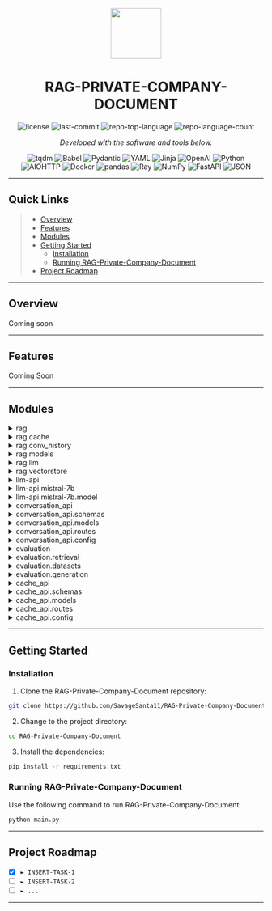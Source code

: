 
<p align="center">
  <img src="https://cdn-icons-png.flaticon.com/512/6295/6295417.png" width="100" />
</p>
<p align="center">
    <h1 align="center">RAG-PRIVATE-COMPANY-DOCUMENT</h1>
</p>
<p align="center">
	<img src="https://img.shields.io/github/license/SavageSanta11/RAG-Private-Company-Document?style=flat&color=0080ff" alt="license">
	<img src="https://img.shields.io/github/last-commit/SavageSanta11/RAG-Private-Company-Document?style=flat&logo=git&logoColor=white&color=0080ff" alt="last-commit">
	<img src="https://img.shields.io/github/languages/top/SavageSanta11/RAG-Private-Company-Document?style=flat&color=0080ff" alt="repo-top-language">
	<img src="https://img.shields.io/github/languages/count/SavageSanta11/RAG-Private-Company-Document?style=flat&color=0080ff" alt="repo-language-count">
<p>
<p align="center">
		<em>Developed with the software and tools below.</em>
</p>
<p align="center">
	<img src="https://img.shields.io/badge/tqdm-FFC107.svg?style=flat&logo=tqdm&logoColor=black" alt="tqdm">
	<img src="https://img.shields.io/badge/Babel-F9DC3E.svg?style=flat&logo=Babel&logoColor=black" alt="Babel">
	<img src="https://img.shields.io/badge/Pydantic-E92063.svg?style=flat&logo=Pydantic&logoColor=white" alt="Pydantic">
	<img src="https://img.shields.io/badge/YAML-CB171E.svg?style=flat&logo=YAML&logoColor=white" alt="YAML">
	<img src="https://img.shields.io/badge/Jinja-B41717.svg?style=flat&logo=Jinja&logoColor=white" alt="Jinja">
	<img src="https://img.shields.io/badge/OpenAI-412991.svg?style=flat&logo=OpenAI&logoColor=white" alt="OpenAI">
	<img src="https://img.shields.io/badge/Python-3776AB.svg?style=flat&logo=Python&logoColor=white" alt="Python">
	<br>
	<img src="https://img.shields.io/badge/AIOHTTP-2C5BB4.svg?style=flat&logo=AIOHTTP&logoColor=white" alt="AIOHTTP">
	<img src="https://img.shields.io/badge/Docker-2496ED.svg?style=flat&logo=Docker&logoColor=white" alt="Docker">
	<img src="https://img.shields.io/badge/pandas-150458.svg?style=flat&logo=pandas&logoColor=white" alt="pandas">
	<img src="https://img.shields.io/badge/Ray-028CF0.svg?style=flat&logo=Ray&logoColor=white" alt="Ray">
	<img src="https://img.shields.io/badge/NumPy-013243.svg?style=flat&logo=NumPy&logoColor=white" alt="NumPy">
	<img src="https://img.shields.io/badge/FastAPI-009688.svg?style=flat&logo=FastAPI&logoColor=white" alt="FastAPI">
	<img src="https://img.shields.io/badge/JSON-000000.svg?style=flat&logo=JSON&logoColor=white" alt="JSON">
</p>
<hr>

##  Quick Links

> - [ Overview](#-overview)
> - [ Features](#-features)
> - [ Modules](#-modules)
> - [ Getting Started](#-getting-started)
>   - [ Installation](#-installation)
>   - [ Running RAG-Private-Company-Document](#-running-RAG-Private-Company-Document)
> - [ Project Roadmap](#-project-roadmap)

---

##  Overview

Coming soon

---

##  Features

Coming Soon

---

##  Modules

<details closed><summary>rag</summary>

| File                                                                                                               | Summary                                                                                                                                                                                                                                                                                                                                                                                                                                                                                 |
| ---                                                                                                                | ---                                                                                                                                                                                                                                                                                                                                                                                                                                                                                     |
| [main.py](https://github.com/SavageSanta11/RAG-Private-Company-Document/blob/master/rag/main.py)                   | The codebase consists of two APIs: Cache API and Conversation API, each designed with Docker and organized into models, schemas, and routes. Cache API manages database queries storage, enhancing speed and responsiveness, while Conversation API handles user interaction data, emphasizing user-focused features. An Evaluation section exists for performance analysis.                                                                                                            |
| [build.yaml](https://github.com/SavageSanta11/RAG-Private-Company-Document/blob/master/rag/build.yaml)             | The build.yaml file, located in the rag directory of the RAG-Private-Company-Document repository, orchestrates the deployment of the web application. It manages the allocation of two replicas of the predictor container, each running the latest version of the rag image and exposes port 8080. Basically, it configures the Kubernetes deployment for the application.                                                                                                             |
| [Dockerfile](https://github.com/SavageSanta11/RAG-Private-Company-Document/blob/master/rag/Dockerfile)             | This Dockerfile configures the environment for the rag component of the architecture, which appears responsible for some core operations of the repository. It installs dependencies specified in the requirements file and sets uvicorn server to run the main application, exposing it on port 8080.                                                                                                                                                                                  |
| [data.json](https://github.com/SavageSanta11/RAG-Private-Company-Document/blob/master/rag/data.json)               | The data.json in rag folder of the repository serves as a temporary data holding or a loader file that provides communication between different systems or different parts of the same system. With no data currently, it plays the role of an empty shell to hold necessary data when required in the system operation.                                                                                                                                                                |
| [notes](https://github.com/SavageSanta11/RAG-Private-Company-Document/blob/master/rag/notes)                       | The provided code snippet appears to essentially construct, run, and deploy a docker image for the rag component within a multi-component application. This ensures the component's consistent operation and seamless integration with the overarching application architecture. The rag component seems to be central in the system, interacting with other APIs and handling complex tasks, with its own cache and modeling substructures.                                            |
| [requirements.txt](https://github.com/SavageSanta11/RAG-Private-Company-Document/blob/master/rag/requirements.txt) | This requirements.txt file, located in the rag directory of the RAG-Private-Company-Document repository, specifies the packages that are necessary for that directory's operations. These include FastAPI for building APIs, Pinecone-client for vector-based similarity search, Langchain for language processing, Sentence-Transformers for creating sentence embeddings, and Uvicorn for running the server.                                                                         |
| [test.py](https://github.com/SavageSanta11/RAG-Private-Company-Document/blob/master/rag/test.py)                   | This repository is structured into two distinct APIs: the Cache API and the Conversation API. The Cache API is responsible for managing cache-related operations, including maintaining cache data models and providing routes to handle requests. The Conversation API, meanwhile, focuses on handling user interactions, managing user models, and providing user-related API routes. Both APIs are individually containerized with Docker and share a common database configuration. |

</details>

<details closed><summary>rag.cache</summary>

| File                                                                                                                             | Summary                                                                                                                                                                                                                                                                                                                                                                                                                                                                                         |
| ---                                                                                                                              | ---                                                                                                                                                                                                                                                                                                                                                                                                                                                                                             |
| [cache_db.py](https://github.com/SavageSanta11/RAG-Private-Company-Document/blob/master/rag/cache/cache_db.py)                   | This repository, RAG-Private-Company-Document, has a microservice architecture with several APIs, including a cache API and a conversation API, each with its respective Docker configurations, routes, models, and schemas. It also contains an evaluation module, handling datasets and model performance analysis. The code is designed to enable document handling and storage, user conversation management, data analysis, and inter-service communication.                               |
| [cache_vectorstore.py](https://github.com/SavageSanta11/RAG-Private-Company-Document/blob/master/rag/cache/cache_vectorstore.py) | This repository organizes the backend services for a private firm's document management system. It includes two microservices, cache_api and conversation_api, for handling cached data and user interactions respectively. Another directory, evaluation, is involved in assessing the system's performance using different datasets. Docker containerization is employed for consistent deployment.                                                                                           |
| [db_interact.py](https://github.com/SavageSanta11/RAG-Private-Company-Document/blob/master/rag/cache/db_interact.py)             | This codebase contains two interconnected APIs: cache_api and conversation_api. The cache_api facilitates data caching, management, and retrieval, improving performance and response times. On the other hand, conversation_api manages user related operations, including user data handling, request routing and database operations. Their unified architecture supports seamless inter-service communication, optimizing the functionality of the RAG-Private-Company-Document repository. |

</details>

<details closed><summary>rag.conv_history</summary>

| File                                                                                                                        | Summary                                                                                                                                                                                                                                                                                                                                                                                         |
| ---                                                                                                                         | ---                                                                                                                                                                                                                                                                                                                                                                                             |
| [db_interact.py](https://github.com/SavageSanta11/RAG-Private-Company-Document/blob/master/rag/conv_history/db_interact.py) | The code in rag/conv_history/db_interact.py interacts with a conversation database identified by user's email. It maintains conversation history by sending user queries and corresponding system responses to the database and retrieves the latest conversation history. This plays a significant role in preserving contextual accuracy in ongoing user-system interactions across sessions. |

</details>

<details closed><summary>rag.models</summary>

| File                                                                                                        | Summary                                                                                                                                                                                                                                                                                                                                                                                                                                                                                    |
| ---                                                                                                         | ---                                                                                                                                                                                                                                                                                                                                                                                                                                                                                        |
| [api.py](https://github.com/SavageSanta11/RAG-Private-Company-Document/blob/master/rag/models/api.py)       | The api.py in the rag/models directory defines data models for transmitting information to and from the RAG API. These models detail the structure of requests for asking questions, getting files, updating files and fetching frequently asked questions. They also outline responses for successful file updates and question answering, including any sources utilized. As such, they play a crucial role in ensuring data consistency and validity when interacting with the RAG API. |
| [models.py](https://github.com/SavageSanta11/RAG-Private-Company-Document/blob/master/rag/models/models.py) | This code from the RAG repository, specifically the rag/models/models.py file, defines abstract base models for essential operational components: Document storage and manipulation, application configurations, as well as a VectorStore and Language Learning Model (LLM). These models guide operations for document management, vector storage, and conversational interactions.                                                                                                       |

</details>

<details closed><summary>rag.llm</summary>

| File                                                                                               | Summary                                                                                                                                                                                                                                                                                                                                                                                                                          |
| ---                                                                                                | ---                                                                                                                                                                                                                                                                                                                                                                                                                              |
| [llm.py](https://github.com/SavageSanta11/RAG-Private-Company-Document/blob/master/rag/llm/llm.py) | This repository builds a system for a private company to manage internal documents. It has two main components: the Cache API, and the Conversation API. The Cache API is responsible for temporary storage, retrieval, and management of frequently accessed data. The Conversation API takes care of interactions with the user data model. The repository also contains an evaluation module for testing and quality control. |

</details>

<details closed><summary>rag.vectorstore</summary>

| File                                                                                                                                         | Summary                                                                                                                                                                                                                                                                                                                                                                                    |
| ---                                                                                                                                          | ---                                                                                                                                                                                                                                                                                                                                                                                        |
| [pinecone_vectorstore.py](https://github.com/SavageSanta11/RAG-Private-Company-Document/blob/master/rag/vectorstore/pinecone_vectorstore.py) | This codebase contains two main APIs-Cache API and Conversation API-and an Evaluation module. The APIs are used to manage and process private company documents, while the Evaluation module is for validating the performance. Cache API deals with caching aspects, whereas Conversation API handles user interactions. The evaluation sector examines response accuracy and efficiency. |

</details>

<details closed><summary>llm-api</summary>

| File                                                                                                       | Summary                                                                                                                                                                                                                                                                                                           |
| ---                                                                                                        | ---                                                                                                                                                                                                                                                                                                               |
| [build.yaml](https://github.com/SavageSanta11/RAG-Private-Company-Document/blob/master/llm-api/build.yaml) | This code snippet outlines the architecture of a Repository, which contains APIs for managing documents and conversations within a private company. The `cache_api` uses a model, schema and route to work with cached data for optimal performance, while the `conversation_api` emphasizes on user interaction. |

</details>

<details closed><summary>llm-api.mistral-7b</summary>

| File                                                                                                                    | Summary                                                                                                                                                                                                                                                                                                                                                                                                                                   |
| ---                                                                                                                     | ---                                                                                                                                                                                                                                                                                                                                                                                                                                       |
| [Dockerfile](https://github.com/SavageSanta11/RAG-Private-Company-Document/blob/master/llm-api/mistral-7b/Dockerfile)   | The provided Dockerfile in the /llm-api/mistral-7b directory is responsible for creating a Debian-based GPU-capable container environment for the Long-Length Model (llm) API. It validates the Python version and upgrades pip within the container, preparing a suitable setup for the model's execution in the parent repository's microservice architecture.                                                                          |
| [config.yaml](https://github.com/SavageSanta11/RAG-Private-Company-Document/blob/master/llm-api/mistral-7b/config.yaml) | This repository structures two API services for a private company's document management system: a cache API and a Conversation API. The cache API regulates the document cache, helping to enhance retrieval performance. The Conversation API manages user-related operations, likely central to authentication and preference setting. Both have Docker support and similar db configurations, indicating isolated microservice design. |

</details>

<details closed><summary>llm-api.mistral-7b.model</summary>

| File                                                                                                                    | Summary                                                                                                                                                                                                                                                                                                                                                                                                                                                                                                                                                       |
| ---                                                                                                                     | ---                                                                                                                                                                                                                                                                                                                                                                                                                                                                                                                                                           |
| [model.py](https://github.com/SavageSanta11/RAG-Private-Company-Document/blob/master/llm-api/mistral-7b/model/model.py) | The repository is structured around maintaining the private company document records in a cache and managing user conversations. It contains two microservices: Cache API and Conversation API. The Cache API manages the documents in cache, handling storage, retrieval, among other operations, while the Conversation API manages user's conversation data. Each allows interaction with a dedicated database and contains models, routes, and schemas for configuring and managing the data accordingly. Supportive data for evaluation is also present. |

</details>

<details closed><summary>conversation_api</summary>

| File                                                                                                                            | Summary                                                                                                                                                                                                                                                                                                                                                                                                          |
| ---                                                                                                                             | ---                                                                                                                                                                                                                                                                                                                                                                                                              |
| [index.py](https://github.com/SavageSanta11/RAG-Private-Company-Document/blob/master/conversation_api/index.py)                 | The provided code snippet is from a file named index.py in the conversation_api directory. This part of the architecture initiates a FastAPI application and employs uvicorn to serve the application on a local server. It mainly pulls together user-related routes and starts the application, primarily facilitating user conversations within the system.                                                   |
| [build.yaml](https://github.com/SavageSanta11/RAG-Private-Company-Document/blob/master/conversation_api/build.yaml)             | The `build.yaml` within the `conversation_api` directory is a Kubernetes script that orchestrates deployment of the conversation application programming interface (API). It defines the deployment setup, particularly that two replicas of the web container are run, identifying them with labels. Notably, it's configured to pull and deploy image savagesanta11/conversation_api from a Docker repository. |
| [Dockerfile](https://github.com/SavageSanta11/RAG-Private-Company-Document/blob/master/conversation_api/Dockerfile)             | The Dockerfile, located in the `conversation_api` directory, plays a primary role in creating a Docker image for the Conversation API part of the application. It bundles the API, specifically written in Python, and its dependencies into a container. This containerized application can then be reliably executed in different environments.                                                                |
| [requirements.txt](https://github.com/SavageSanta11/RAG-Private-Company-Document/blob/master/conversation_api/requirements.txt) | The `conversation_api/requirements.txt` file outlines the precise library dependencies necessary for the `conversation_api` part of this project. This API manages user conversation data, and the required packages enable tasks like environment management, HTTP handling, web sockets usage, type checking, server hosting, and interfaction with MongoDB database.                                          |

</details>

<details closed><summary>conversation_api.schemas</summary>

| File                                                                                                                  | Summary                                                                                                                                                                                                                                                                                                                                                                   |
| ---                                                                                                                   | ---                                                                                                                                                                                                                                                                                                                                                                       |
| [user.py](https://github.com/SavageSanta11/RAG-Private-Company-Document/blob/master/conversation_api/schemas/user.py) | This repository hosts code for two separate microservices, namely cache_api and conversation_api. The cache_api holds code for managing in-memory data caching, while the conversation_api manages user-related functionalities. They both adhere to a shared structure, containing Docker support, routing, database configuration, and defined data models and schemas. |

</details>

<details closed><summary>conversation_api.models</summary>

| File                                                                                                                 | Summary                                                                                                                                                                                                                                                          |
| ---                                                                                                                  | ---                                                                                                                                                                                                                                                              |
| [user.py](https://github.com/SavageSanta11/RAG-Private-Company-Document/blob/master/conversation_api/models/user.py) | The user.py in conversation_api/models serves as the data model for user details within the conversational interface. It chiefly manages the storage and structure of user-related data, involving the user's email and associated messages in the architecture. |

</details>

<details closed><summary>conversation_api.routes</summary>

| File                                                                                                                 | Summary                                                                                                                                                                                                                                                                                                                                                                                                                                                  |
| ---                                                                                                                  | ---                                                                                                                                                                                                                                                                                                                                                                                                                                                      |
| [user.py](https://github.com/SavageSanta11/RAG-Private-Company-Document/blob/master/conversation_api/routes/user.py) | The code snippet is part of the RAG private company document repository, designed to store, manage, and retrieve sensitive company data. It is divided into two main APIs: cache_api and conversation_api, which handle caching and conversation functionalities respectively. Besides, there's an evaluation module for performance assessment. Each API includes constructs for dockerizing the application, database configurations, and data models. |

</details>

<details closed><summary>conversation_api.config</summary>

| File                                                                                                             | Summary                                                                                                                                                                                                                                                                                                                                                                                                  |
| ---                                                                                                              | ---                                                                                                                                                                                                                                                                                                                                                                                                      |
| [db.py](https://github.com/SavageSanta11/RAG-Private-Company-Document/blob/master/conversation_api/config/db.py) | This script is a crucial part of the `conversation_api` module in the RAG-Private-Company-Document repository. Its primary function is to establish a secure connection to a MongoDB database, verify the connection, and define a specific collection within capstonedb. This connection provides the groundwork for any data-oriented operations within the conversation interface of the application. |

</details>

<details closed><summary>evaluation</summary>

| File                                                                                                                      | Summary                                                                                                                                                                                                                                                                                                                                    |
| ---                                                                                                                       | ---                                                                                                                                                                                                                                                                                                                                        |
| [repeat.py](https://github.com/SavageSanta11/RAG-Private-Company-Document/blob/master/evaluation/repeat.py)               | This codebase maintains the infrastructure for a private company's document repository, segregated into two APIs: cache and conversation. The cache API ensures quick data access while the conversation API manages user interactions. Other components assist with configuration, schema definitions, and data evaluation methods.       |
| [data.py](https://github.com/SavageSanta11/RAG-Private-Company-Document/blob/master/evaluation/data.py)                   | The `evaluation/data.py` file is part of the evaluation module in the repository, responsible for generating embeddings for evaluation data using specified models. It handles the initialization of the HuggingFaceEmbedding model with defined model names and batch size for embedding operations.                                      |
| [requirements.txt](https://github.com/SavageSanta11/RAG-Private-Company-Document/blob/master/evaluation/requirements.txt) | This snippet represents a cache_api module in the RAG-Private-Company-Document repository. Its primary role is to handle caching for the system, improving performance by preventing redundant data operations. It creates Docker dependencies, manages cache database configurations, and sets out cache routes for increased efficiency. |

</details>

<details closed><summary>evaluation.retrieval</summary>

| File                                                                                                                | Summary                                                                                                                                                                                                                                                                                                                                                                                                                                                                              |
| ---                                                                                                                 | ---                                                                                                                                                                                                                                                                                                                                                                                                                                                                                  |
| [eval.py](https://github.com/SavageSanta11/RAG-Private-Company-Document/blob/master/evaluation/retrieval/eval.py)   | This repository is primarily structured into two APIs: Cache API and Conversation API. The Cache API handles the storage and retrieval of company data into a cache while the Conversation API manages user-related operations, ensuring seamless communication within the repository. In addition, there's an evaluation section for data analysis and performance metrics.                                                                                                         |
| [utils.py](https://github.com/SavageSanta11/RAG-Private-Company-Document/blob/master/evaluation/retrieval/utils.py) | This repository houses the RAG Private Company Document application, organized into separate logical components for caching and managing conversations. The cache_api section maintains caching services, and the conversation_api module handles conversation data & user interactions. Both are Dockerized and contain configurations, models, routes, and schemas related to their specific functionality. An evaluation module is also present for data analysis and evaluation. |

</details>

<details closed><summary>evaluation.datasets</summary>

| File                                                                                                                                                         | Summary                                                                                                                                                                                                                                                                                                                                                                                                                             |
| ---                                                                                                                                                          | ---                                                                                                                                                                                                                                                                                                                                                                                                                                 |
| [responses_iter2_page.json](https://github.com/SavageSanta11/RAG-Private-Company-Document/blob/master/evaluation/datasets/responses_iter2_page.json)         | The repository consists of separate components for caching and conversation APIs, and a module for evaluation. The cache API handles storing and retrieving data efficiently, while the conversation API manages user-related operations. The evaluation module performs analysis and assessment of various iterations of responses.                                                                                                |
| [golden_sources.json](https://github.com/SavageSanta11/RAG-Private-Company-Document/blob/master/evaluation/datasets/golden_sources.json)                     | This repository contains the architecture of a private company's document management system. It consists of two distinct services namely, `cache_api` and `conversation_api`. The `cache_api` handles caching of documents, while `conversation_api` manages user interactions. Both services utilize Docker for deployment and have a standardized structure with database configuration, models, routes and schemas.              |
| [responses_iter1_para.json](https://github.com/SavageSanta11/RAG-Private-Company-Document/blob/master/evaluation/datasets/responses_iter1_para.json)         | The codebase constitutes two main APIs: Cache and Conversation, handling caching and user interaction aspects, respectively. It's structured for containerized deployment using Docker and supports a relational database for storing data. The evaluation directory holds datasets for assessing the system's performance.                                                                                                         |
| [responses_iter3.json](https://github.com/SavageSanta11/RAG-Private-Company-Document/blob/master/evaluation/datasets/responses_iter3.json)                   | This repository structures the backbone of a private company’s document management system, facilitating diverse functionalities like caching, user conversation management and system evaluations. The cache_api and conversation_api modules manage document caching and user interactions, respectively. The evaluation module assesses system performance based on different iterations.                                         |
| [questions_human_response.json](https://github.com/SavageSanta11/RAG-Private-Company-Document/blob/master/evaluation/datasets/questions_human_response.json) | This repository hosts code for a private company's document management system. It consists of two main sections: cache_api and conversation_api, responsible for managing cached data and user conversations respectively. The supporting evaluation folder contains resources for assessing system performance. This architecture is designed to ensure smooth operation, data storage, retrieval and efficient system evaluation. |

</details>

<details closed><summary>evaluation.generation</summary>

| File                                                                                                                 | Summary                                                                                                                                                                                                                                                                                                                                                                                                                                                                                                                  |
| ---                                                                                                                  | ---                                                                                                                                                                                                                                                                                                                                                                                                                                                                                                                      |
| [main.py](https://github.com/SavageSanta11/RAG-Private-Company-Document/blob/master/evaluation/generation/main.py)   | The `main.py` script in the `evaluation/generation` folder of the repository plays a principle role in evaluating the conversation predictions from the document retrieval architecture. Specifically, it loads JSON-formatted responses, separates them into algorithmic and human responses, and subsequently utilizes these to generate the evaluation metrics summary. The information provided by these metrics is pivotal to assessing system reliability, accuracy and understanding pert-iteration improvements. |
| [eval.py](https://github.com/SavageSanta11/RAG-Private-Company-Document/blob/master/evaluation/generation/eval.py)   | This repository comprises two API modules: cache_api and conversation_api, for handling cached data and user interactions respectively. It also includes an evaluation component for assessing data performance, including various sets of response data files. The whole architecture is dockerized, emphasizing containerization and easy deployment.                                                                                                                                                                  |
| [utils.py](https://github.com/SavageSanta11/RAG-Private-Company-Document/blob/master/evaluation/generation/utils.py) | This script in evaluation/generation/utils.py serves to load and print the first five entries of a JSON dataset named response.json, which is likely used for evaluating generated responses within the larger RAG-Private-Company-Document repository. This aids in understanding generated data behavior and performance.                                                                                                                                                                                              |

</details>

<details closed><summary>cache_api</summary>

| File                                                                                                                     | Summary                                                                                                                                                                                                                                                                                                                                                                                                                                               |
| ---                                                                                                                      | ---                                                                                                                                                                                                                                                                                                                                                                                                                                                   |
| [index.py](https://github.com/SavageSanta11/RAG-Private-Company-Document/blob/master/cache_api/index.py)                 | This code is the primary entry point for the Cache API, part of the RAG-Private-Company-Document repository. The API, leveraging FastAPI and Uvicorn, enables request routing for caching services, an essential feature in the overall repository's architecture. The cache operations play a key role in the repository's performance optimization strategy.                                                                                        |
| [build.yaml](https://github.com/SavageSanta11/RAG-Private-Company-Document/blob/master/cache_api/build.yaml)             | The `build.yaml` in the `cache_api` directory is a Kubernetes deployment file. Its key role is to manage the deployment and scaling of the Cache API service, controlling how it should run within the system's architecture. It specifies the use of 2 replicas, thus ensuring high availability, and utilizes a Docker image of the API for deployment.                                                                                             |
| [Dockerfile](https://github.com/SavageSanta11/RAG-Private-Company-Document/blob/master/cache_api/Dockerfile)             | As part of the RAG-Private-Company-Document repository, the cache_api/Dockerfile primarily manages the creation of a Docker container for the cache_api service. It's responsible for setting up a Python environment, installing the necessary dependencies, and launching the application on port 8080. It ultimately allows the cache_api service to function alongside other microservices, providing caching capabilities to the broader system. |
| [notes](https://github.com/SavageSanta11/RAG-Private-Company-Document/blob/master/cache_api/notes)                       | The cache_api/notes file in the RAG-Private-Company-Document repository comprises a set of Docker commands to build, run, and deploy the Cache API application. It's a guide for developers to automate software deployment, which is crucial for streamlining API accesses within the system architecture.                                                                                                                                           |
| [requirements.txt](https://github.com/SavageSanta11/RAG-Private-Company-Document/blob/master/cache_api/requirements.txt) | HTTP error 429 for prompt `cache_api/requirements.txt`                                                                                                                                                                                                                                                                                                                                                                                                |

</details>

<details closed><summary>cache_api.schemas</summary>

| File                                                                                                             | Summary                                                |
| ---                                                                                                              | ---                                                    |
| [cache.py](https://github.com/SavageSanta11/RAG-Private-Company-Document/blob/master/cache_api/schemas/cache.py) | HTTP error 429 for prompt `cache_api/schemas/cache.py` |

</details>

<details closed><summary>cache_api.models</summary>

| File                                                                                                            | Summary                                               |
| ---                                                                                                             | ---                                                   |
| [cache.py](https://github.com/SavageSanta11/RAG-Private-Company-Document/blob/master/cache_api/models/cache.py) | HTTP error 429 for prompt `cache_api/models/cache.py` |

</details>

<details closed><summary>cache_api.routes</summary>

| File                                                                                                            | Summary                                                                                                                                                                                                                                                                                                                                                                                                                                                        |
| ---                                                                                                             | ---                                                                                                                                                                                                                                                                                                                                                                                                                                                            |
| [utils.py](https://github.com/SavageSanta11/RAG-Private-Company-Document/blob/master/cache_api/routes/utils.py) | HTTP error 429 for prompt `cache_api/routes/utils.py`                                                                                                                                                                                                                                                                                                                                                                                                          |
| [cache.py](https://github.com/SavageSanta11/RAG-Private-Company-Document/blob/master/cache_api/routes/cache.py) | This codebase organizes a private company's internal communication and document handling. It comprises two main applications: a Cache API handling data persistence and retrieval, and a Conversation API enabling user engagement and conversation. Supplementary evaluation tools are available for data analysis and performance tracking. Each API includes its Docker setup, model definitions, route handlers, and schemas for structured data handling. |

</details>

<details closed><summary>cache_api.config</summary>

| File                                                                                                      | Summary                                            |
| ---                                                                                                       | ---                                                |
| [db.py](https://github.com/SavageSanta11/RAG-Private-Company-Document/blob/master/cache_api/config/db.py) | HTTP error 429 for prompt `cache_api/config/db.py` |

</details>

---

##  Getting Started

###  Installation

1. Clone the RAG-Private-Company-Document repository:

```sh
git clone https://github.com/SavageSanta11/RAG-Private-Company-Document
```

2. Change to the project directory:

```sh
cd RAG-Private-Company-Document
```

3. Install the dependencies:

```sh
pip install -r requirements.txt
```

###  Running RAG-Private-Company-Document

Use the following command to run RAG-Private-Company-Document:

```sh
python main.py
```
---
##  Project Roadmap

- [X] `► INSERT-TASK-1`
- [ ] `► INSERT-TASK-2`
- [ ] `► ...`

---
